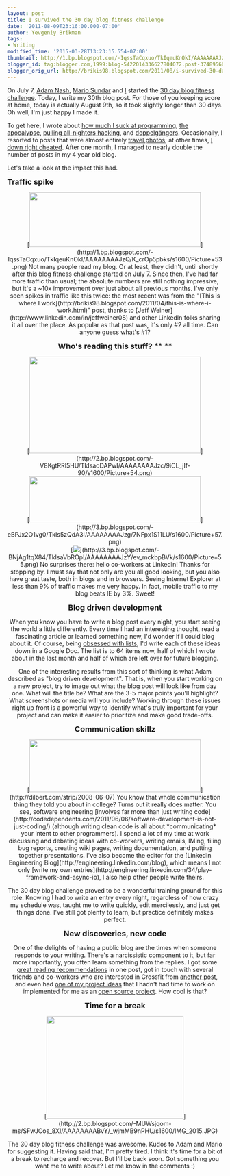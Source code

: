 ```yaml
---
layout: post
title: I survived the 30 day blog fitness challenge
date: '2011-08-09T23:16:00.000-07:00'
author: Yevgeniy Brikman
tags:
- Writing
modified_time: '2015-03-28T13:23:15.554-07:00'
thumbnail: http://1.bp.blogspot.com/-IqssTaCqxuo/TkIqeuKnOkI/AAAAAAAAJzQ/K_crOp5pbks/s72-c/Picture+53.png
blogger_id: tag:blogger.com,1999:blog-5422014336627804072.post-3748956628180004428
blogger_orig_url: http://brikis98.blogspot.com/2011/08/i-survived-30-day-blog-fitness.html
---
```


On July 7, [Adam Nash](http://www.linkedin.com/in/adamnash), [Mario 
Sundar](http://www.linkedin.com/in/mariosundar) and 
[I](http://www.linkedin.com/in/jbrikman) started the [30 day blog fitness 
challenge](http://brikis98.blogspot.com/2011/07/30-day-blog-fitness-challenge.html). 
Today, I write my 30th blog post. For those of you keeping score at home, 
today is actually August 9th, so it took slightly longer than 30 days. Oh 
well, I'm just happy I made it. 

To get here, I wrote about [how much I suck at 
programming](http://brikis98.blogspot.com/2011/07/programming-lessons-i-wish-i-knew-when.html), 
[the 
apocalypse](http://brikis98.blogspot.com/2011/07/obsessed-with-apocalypse.html), 
[pulling all-nighters 
hacking](http://brikis98.blogspot.com/2011/07/up-all-night-linkedin-intern-hackday.html), 
and 
[doppelgängers](http://brikis98.blogspot.com/2011/07/travel-quirks-part-3-sculpture-animals.html). 
Occasionally, I resorted to posts that were almost entirely [travel 
photos](http://brikis98.blogspot.com/2011/07/down-in-salt-mines.html); at 
other times, [I down right 
cheated](http://brikis98.blogspot.com/2011/07/worth-watching-pale-blue-dot.html). 
After one month, I managed to nearly double the number of posts in my 4 year 
old blog. 

Let's take a look at the impact this had. 

<span style="font-size: large;">**Traffic spike** 

<div class="separator" style="clear: both; text-align: center;">[<img 
border="0" 
src="http://1.bp.blogspot.com/-IqssTaCqxuo/TkIqeuKnOkI/AAAAAAAAJzQ/K_crOp5pbks/s400/Picture+53.png" 
height="128" width="400" 
/>](http://1.bp.blogspot.com/-IqssTaCqxuo/TkIqeuKnOkI/AAAAAAAAJzQ/K_crOp5pbks/s1600/Picture+53.png) 
Not many people read my blog. Or at least, they didn't, until shortly  after 
this blog fitness challenge started on July 7. Since then, I've  had far more 
traffic than usual; the absolute numbers are still nothing impressive, but 
it's a ~10x improvement over just about all previous months. I've only seen 
spikes in traffic like this twice: the most recent was from the "[This is 
where I work](http://brikis98.blogspot.com/2011/04/this-is-where-i-work.html)" 
post, thanks to [Jeff Weiner](http://www.linkedin.com/in/jeffweiner08)  and 
other LinkedIn folks sharing it all over the place. As popular  as that post 
was, it's only #2 all time. Can anyone guess what's #1? 

<span style="font-size: large;">**Who's reading this stuff?** 
<span style="font-size: large;">** ** 
<div class="separator" style="clear: both; text-align: center;">[<img 
border="0" 
src="http://2.bp.blogspot.com/-V8KgtRRI5HU/TkIsaoDAPwI/AAAAAAAAJzc/9iCL_jIf-90/s400/Picture+54.png" 
height="226" width="400" 
/>](http://2.bp.blogspot.com/-V8KgtRRI5HU/TkIsaoDAPwI/AAAAAAAAJzc/9iCL_jIf-90/s1600/Picture+54.png)<div 
class="separator" style="clear: both; text-align: center;">[<img border="0" 
src="http://3.bp.blogspot.com/-eBPJx2O1vg0/TkIs5zQdA3I/AAAAAAAAJzg/7NFpx1S11LU/s400/Picture+57.png" 
height="107" width="400" 
/>](http://3.bp.blogspot.com/-eBPJx2O1vg0/TkIs5zQdA3I/AAAAAAAAJzg/7NFpx1S11LU/s1600/Picture+57.png) 
<div class="separator" style="clear: both; text-align: center;"> 
<div class="separator" style="clear: both; text-align: center;">[<img 
border="0" 
src="http://3.bp.blogspot.com/-BNjAg1tqX84/TkIsaVbROpI/AAAAAAAAJzY/ev_mckbpBVk/s1600/Picture+55.png" 
/>](http://3.bp.blogspot.com/-BNjAg1tqX84/TkIsaVbROpI/AAAAAAAAJzY/ev_mckbpBVk/s1600/Picture+55.png) 
No surprises there: hello co-workers at LinkedIn! Thanks for  stopping by. I 
must say that not only are you all good looking, but you  also have great 
taste, both in blogs and in browsers. Seeing Internet  Explorer at less than 
9% of traffic makes me very happy. In fact, mobile traffic to my blog beats IE 
by 3%. Sweet! 

<span style="font-size: large;">**Blog driven development** 

When you know you have to write a blog post every night, you start seeing the 
world a little differently. Every time I had an interesting thought, read a 
fascinating article or learned something new, I'd wonder if I could blog about 
it. Of course, being [obsessed with 
lists](http://brikis98.blogspot.com/2011/07/obsessed-with-lists-how-i-organize-my.html), 
I'd write each of these ideas down in a Google Doc. The list is to 64 items 
now, half of which I wrote about in the last month and half of which are left 
over for future blogging. 

One of the interesting results from this sort of thinking is what Adam 
described as "blog driven development". That is, when you start working on a 
new project, try to image out what the blog post will look like from day one. 
What will the title be? What are the 3-5 major points you'll highlight? What 
screenshots or media will you include? Working through these issues right up 
front is a powerful way to identify what's truly important for your project 
and can make it easier to prioritize and make good trade-offs. 

<span style="font-size: large;">**Communication skillz** 

<div class="separator" style="clear: both; text-align: center;">[<img 
border="0" 
src="http://4.bp.blogspot.com/-lAemvHJdYP8/VRcNmAv5VeI/AAAAAAAAYgM/BhFUV_-LmUQ/s1600/dt080607.gif" 
height="123" width="400" />](http://dilbert.com/strip/2008-06-07)<span 
id="goog_1443811753"><span id="goog_1443811754"><a 
href="https://www.blogger.com/"></a> 
You know that whole communication thing they told you about in college? Turns 
out it really does matter. You see, software engineering [involves far more 
than just writing 
code](http://codedependents.com/2011/06/06/software-development-is-not-just-coding/) 
(although writing clean code is all about *communicating* your intent to other 
programmers). I spend a lot of my time at work discussing and debating ideas 
with co-workers, writing emails, IMing, filing bug reports, creating wiki 
pages, writing documentation, and putting together presentations. I've also 
become the editor for the [LinkedIn Engineering 
Blog](http://engineering.linkedin.com/blog), which means I not only [write my 
own entries](http://engineering.linkedin.com/34/play-framework-and-async-io), 
I also help other people write theirs. 

The 30 day blog challenge proved to be a wonderful training ground for this 
role. Knowing I had to write an entry every night, regardless of how crazy my 
schedule was, taught me to write quickly, edit mercilessly, and just get 
things done. I've still got plenty to learn, but practice definitely makes 
perfect. 

<span style="font-size: large;">**New discoveries, new code** 

One of the delights of having a public blog are the times when someone 
responds to your writing.  There's a narcissistic component to it, but far 
more importantly, you often learn something from the replies. I got some 
[great reading 
recommendations](http://brikis98.blogspot.com/2011/07/obsessed-with-apocalypse.html) 
in one post, got in touch with several friends and co-workers who are 
interested in Crossfit from [another 
post](http://brikis98.blogspot.com/2011/08/in-case-you-missed-it-epic-2011.html), 
and even had [one of my project 
ideas](http://brikis98.blogspot.com/2011/07/proposal-extend-markdown-syntax-to.html) 
that I hadn't had time to work on implemented for me as an [open source 
project](https://github.com/maleldil/wmd). How cool is that? 

<span style="font-size: large;">**Time for a break** 

<div class="separator" style="clear: both; text-align: center;">[<img 
border="0" 
src="http://2.bp.blogspot.com/-MUWsjqom-ms/SFwJCos_8XI/AAAAAAAABvY/_wjmMB9nPHU/s320/IMG_2015.JPG" 
height="240" width="320" 
/>](http://2.bp.blogspot.com/-MUWsjqom-ms/SFwJCos_8XI/AAAAAAAABvY/_wjmMB9nPHU/s1600/IMG_2015.JPG) 

The 30 day blog fitness challenge was awesome. Kudos to Adam and Mario for 
suggesting it. Having said that, I'm pretty tired. I think it's time for a bit 
of a break to recharge and recover. But I'll be back soon. Got something you 
want me to write about? Let me know in the comments :) 